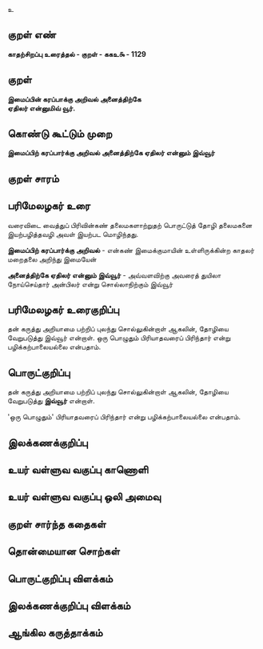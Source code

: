 உ

## குறள் எண் 

**காதற்சிறப்பு உரைத்தல் - குறள் - ககஉ௯ - 1129**

## குறள் 

**இமைப்பின் கரப்பாக்கு அறிவல் அனைத்திற்கே  
ஏதிலர் என்னுமிவ் வூர்.**

## கொண்டு கூட்டும் முறை

**இமைப்பிற் கரப்பார்க்கு அறிவல் அனைத்திற்கே ஏதிலர் என்னும் இவ்வூர்**

## குறள் சாரம் 


## பரிமேலழகர் உரை

வரைவிடை வைத்துப் பிரிவின்கண் தலைமகளாற்றுதற் பொருட்டுத் தோழி தலைமகனை இயற்பழித்தவழி அவள் இயற்பட மொழிந்தது. 

**இமைப்பிற் கரப்பார்க்கு அறிவல்** - என்கண் இமைக்குமாயின் உள்ளிருக்கின்ற காதலர் மறைதலை அறிந்து இமையேன் 

**அனைத்திற்கே ஏதிலர் என்னும் இவ்வூர்** - அவ்வளவிற்கு அவரைத் துயிலா நோய்செய்தார் அன்பிலர் என்று சொல்லாநிற்கும் இவ்வூர்

## பரிமேலழகர் உரைகுறிப்பு   

தன் கருத்து அறியாமை பற்றிப் புலந்து சொல்லுகின்றாள் ஆகலின், தோழியை வேறுபடுத்து இவ்வூர் என்றாள். ஒரு பொழுதும் பிரியாதவரைப் பிரிந்தார் என்று பழிக்கற்பாலையல்லை என்பதாம்.

## பொருட்குறிப்பு 

தன் கருத்து அறியாமை பற்றிப் புலந்து சொல்லுகின்றாள் ஆகலின், தோழியை வேறுபடுத்து **இவ்வூர்** என்றாள். 

'ஒரு பொழுதும்' பிரியாதவரைப் பிரிந்தார் என்று பழிக்கற்பாலையல்லை என்பதாம்.

## இலக்கணக்குறிப்பு  


## உயர் வள்ளுவ வகுப்பு காணொளி


## உயர் வள்ளுவ வகுப்பு ஒலி அமைவு 

 
## குறள் சார்ந்த கதைகள் 


## தொன்மையான சொற்கள்


## பொருட்குறிப்பு விளக்கம்


## இலக்கணக்குறிப்பு விளக்கம்


## ஆங்கில கருத்தாக்கம் 


